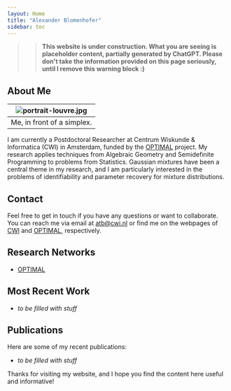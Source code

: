 ```yaml
---
layout: Home
title: "Alexander Blomenhofer"
sidebar: toc
---
```


>> **This website is under construction. What you are seeing is placeholder content, partially generated by ChatGPT. Please don't take the information provided on this page seriously, until I remove this warning block :)**


## About Me

| ![portrait-louvre.jpg](https://cloud.uni-konstanz.de/index.php/s/AnwcsFdscpDXsEg) | 
|:--:| 
| Me, in front of a simplex. |

I am currently a Postdoctoral Researcher at Centrum Wiskunde & Informatica (CWI) in Amsterdam, funded by the [OPTIMAL](https://optimal.uva.nl/?cb) project. My research applies techniques from Algebraic Geometry and Semidefinite Programming to problems from Statistics. Gaussian mixtures have been a central theme in my research, and I am particularly interested in the problems of identifiability and parameter recovery for mixture distributions.  

## Contact

Feel free to get in touch if you have any questions or want to collaborate. You can reach me via email at [atb@cwi.nl](mailto:atb@cwi.nl) or find me on the webpages of [CWI](https://www.cwi.nl/en/people/filipe-alexander-taveira-blomenhofer/) and [OPTIMAL](https://optimal.uva.nl/consortium-researchers/post-doctoral-researchers/post-doctoral-researchers.html#Dr-Alexander-Taveira-Blomenhofer--CWI), respectively.

## Research Networks

+ [OPTIMAL](https://optimal.uva.nl/?cb)

## Most Recent Work

- _to be filled with stuff_

## Publications

Here are some of my recent publications:

- _to be filled with stuff_

Thanks for visiting my website, and I hope you find the content here useful and informative!

